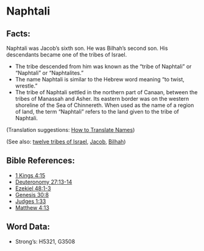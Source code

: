 # Naphtali

## Facts:

Naphtali was Jacob’s sixth son. He was Bilhah’s second son. His descendants became one of the tribes of Israel.

* The tribe descended from him was known as the “tribe of Naphtali” or “Naphtali” or “Naphtalites.”
* The name Naphtali is similar to the Hebrew word meaning “to twist, wrestle.”
* The tribe of Naphtali settled in the northern part of Canaan, between the tribes of Manassah and Asher. Its eastern border was on the western shoreline of the Sea of Chinnereth. When used as the name of a region of land, the term “Naphtali” refers to the land given to the tribe of Naphtali.

(Translation suggestions: [How to Translate Names](../../translate/translate-names))

(See also: [twelve tribes of Israel](../other/12tribesofisrael.md), [Jacob](../names/jacob.md), [Bilhah](../names/bilhah.md))

## Bible References:

* [1 Kings 4:15](rc://en/tn/help/1ki/04/15)
* [Deuteronomy 27:13-14](rc://en/tn/help/deu/27/13)
* [Ezekiel 48:1-3](rc://en/tn/help/ezk/48/01)
* [Genesis 30:8](rc://en/tn/help/gen/30/08)
* [Judges 1:33](rc://en/tn/help/jdg/01/33)
* [Matthew 4:13](rc://en/tn/help/mat/04/13)

## Word Data:

* Strong’s: H5321, G3508
